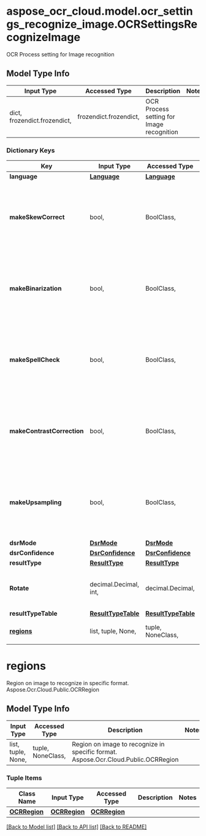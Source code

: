 # aspose_ocr_cloud.model.ocr_settings_recognize_image.OCRSettingsRecognizeImage

OCR Process setting for Image recognition

## Model Type Info
Input Type | Accessed Type | Description | Notes
------------ | ------------- | ------------- | -------------
dict, frozendict.frozendict,  | frozendict.frozendict,  | OCR Process setting for Image recognition | 

### Dictionary Keys
Key | Input Type | Accessed Type | Description | Notes
------------ | ------------- | ------------- | ------------- | -------------
**language** | [**Language**](Language.md) | [**Language**](Language.md) |  | [optional] 
**makeSkewCorrect** | bool,  | BoolClass,  | Option to enable skew correction algorithm. True by default | [optional] if omitted the server will use the default value of True
**makeBinarization** | bool,  | BoolClass,  | Option to enable binarization algorithm. False by default | [optional] if omitted the server will use the default value of False
**makeSpellCheck** | bool,  | BoolClass,  | Option to enable spell checking and correction algorithm. False by default | [optional] if omitted the server will use the default value of False
**makeContrastCorrection** | bool,  | BoolClass,  | Option to enable image contrast correction algorithm. True by default | [optional] if omitted the server will use the default value of False
**makeUpsampling** | bool,  | BoolClass,  | Option to enable image up-sampling algorithm to improve quality. True by default | [optional] if omitted the server will use the default value of False
**dsrMode** | [**DsrMode**](DsrMode.md) | [**DsrMode**](DsrMode.md) |  | [optional] 
**dsrConfidence** | [**DsrConfidence**](DsrConfidence.md) | [**DsrConfidence**](DsrConfidence.md) |  | [optional] 
**resultType** | [**ResultType**](ResultType.md) | [**ResultType**](ResultType.md) |  | [optional] 
**Rotate** | decimal.Decimal, int,  | decimal.Decimal,  | Rotate image&gt; | [optional] value must be a 32 bit integer
**resultTypeTable** | [**ResultTypeTable**](ResultTypeTable.md) | [**ResultTypeTable**](ResultTypeTable.md) |  | [optional] 
**[regions](#regions)** | list, tuple, None,  | tuple, NoneClass,  | Region on image to recognize in specific format. Aspose.Ocr.Cloud.Public.OCRRegion | [optional] 

# regions

Region on image to recognize in specific format. Aspose.Ocr.Cloud.Public.OCRRegion

## Model Type Info
Input Type | Accessed Type | Description | Notes
------------ | ------------- | ------------- | -------------
list, tuple, None,  | tuple, NoneClass,  | Region on image to recognize in specific format. Aspose.Ocr.Cloud.Public.OCRRegion | 

### Tuple Items
Class Name | Input Type | Accessed Type | Description | Notes
------------- | ------------- | ------------- | ------------- | -------------
[**OCRRegion**](OCRRegion.md) | [**OCRRegion**](OCRRegion.md) | [**OCRRegion**](OCRRegion.md) |  | 

[[Back to Model list]](../../README.md#documentation-for-models) [[Back to API list]](../../README.md#documentation-for-api-endpoints) [[Back to README]](../../README.md)

